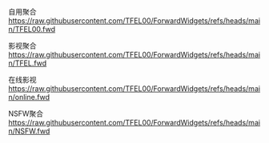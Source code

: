 自用聚合
https://raw.githubusercontent.com/TFEL00/ForwardWidgets/refs/heads/main/TFEL00.fwd

影视聚合
https://raw.githubusercontent.com/TFEL00/ForwardWidgets/refs/heads/main/TFEL.fwd

在线影视
https://raw.githubusercontent.com/TFEL00/ForwardWidgets/refs/heads/main/online.fwd

NSFW聚合
https://raw.githubusercontent.com/TFEL00/ForwardWidgets/refs/heads/main/NSFW.fwd
